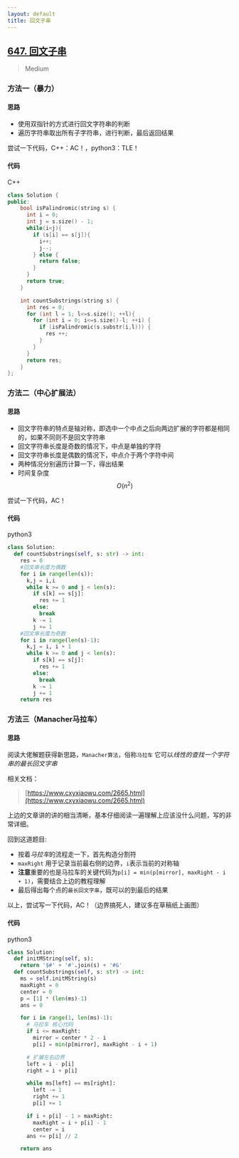 ```yaml
---
layout: default
title: 回文子串
---
```


## [647\. 回文子串](https://leetcode-cn.com/problems/palindromic-substrings/)

> Medium

### 方法一（暴力）

#### 思路
* 使用双指针的方式进行回文字符串的判断
* 遍历字符串取出所有子字符串，进行判断，最后返回结果

尝试一下代码，C++：AC！，python3：TLE！

#### 代码
C++
```cpp
class Solution {
public:
    bool isPalindromic(string s) {
      int i = 0;
      int j = s.size() - 1;
      while(i<j){
        if (s[i] == s[j]){
          i++;
          j--;
        } else {
          return false;
        }
      }
      return true;
    }

    int countSubstrings(string s) {
      int res = 0;
      for (int l = 1; l<=s.size(); ++l){
        for (int i = 0; i<=s.size()-l; ++i) {
          if (isPalindromic(s.substr(i,l))) {
            res ++;
          }
        }
      }
      return res;
    }
};
```

### 方法二（中心扩展法）

#### 思路

* 回文字符串的特点是轴对称，即选中一个中点之后向两边扩展的字符都是相同的，如果不同则不是回文字符串
* 回文字符串长度是奇数的情况下，中点是单独的字符
* 回文字符串长度是偶数的情况下，中点介于两个字符中间
* 两种情况分别遍历计算一下，得出结果
* 时间复杂度$$O(n^2)$$

尝试一下代码，AC！

#### 代码
python3
```python
class Solution:
  def countSubstrings(self, s: str) -> int:
    res = 0
    #回文串长度为偶数
    for i in range(len(s)):
      k,j = i,i
      while k >= 0 and j < len(s):
        if s[k] == s[j]:
          res += 1
        else:
          break
        k -= 1
        j += 1
    #回文串长度为奇数
    for i in range(len(s)-1):
      k,j = i, i + 1
      while k >= 0 and j < len(s):
        if s[k] == s[j]:
          res += 1
        else:
          break
        k -= 1
        j += 1
    return res
```


### 方法三（Manacher马拉车）

#### 思路

阅读大佬解题获得新思路，`Manacher算法`，俗称`马拉车`
它可以*线性的查找一个字符串的最长回文字串*


相关文档：
> [https://www.cxyxiaowu.com/2665.html](https://www.cxyxiaowu.com/2665.html)

上边的文章讲的讲的相当清晰，基本仔细阅读一遍理解上应该没什么问题，写的非常详细。

回到这道题目:
* 按着*马拉车*的流程走一下，首先构造分割符
* `maxRight` 用于记录当前最右侧的边界，`i`表示当前的对称轴
* **注意**重要的也是马拉车的关键代码为`p[i] = min(p[mirror], maxRight - i + 1)`，需要结合上边的教程理解
* 最后得出每个点的`最长回文字串`，既可以的到最后的结果

以上，尝试写一下代码，AC！（边界搞死人，建议多在草稿纸上画图）

#### 代码
python3
```python
class Solution:
  def initMString(self, s): 
    return '$#' + '#'.join(s) + '#&'
  def countSubstrings(self, s: str) -> int: 
    ms = self.initMString(s)
    maxRight = 0
    center = 0
    p = [1] * (len(ms)-1)
    ans = 0

    for i in range(1, len(ms)-1):
      # 马拉车 核心代码
      if i <= maxRight:
        mirror = center * 2 - i
        p[i] = min(p[mirror], maxRight - i + 1)

      # 扩展左右边界
      left = i - p[i]
      right = i + p[i]

      while ms[left] == ms[right]:
        left -= 1
        right += 1
        p[i] += 1

      if i + p[i] - 1 > maxRight:
        maxRight = i + p[i] - 1
        center = i
      ans += p[i] // 2

    return ans
```